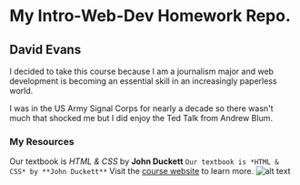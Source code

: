 # My Intro-Web-Dev Homework Repo.
## David Evans
I decided to take this course because I am a journalism major and web development is becoming an essential skill in an increasingly paperless world.

I was in the US Army Signal Corps for nearly a decade so there wasn't much that shocked me but I did enjoy the Ted Talk from Andrew Blum.


### My Resources
Our textbook is *HTML & CSS* by **John Duckett**
```Our textbook is *HTML & CSS* by **John Duckett**```
Visit the [course website](https://media-ed-online.github.io/intro-web-dev/) to learn more.
![alt text](http://bit.ly/2DIVG46)
